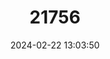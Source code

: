 ---
title: "21756"
category: "Thestor stepheni"
draft: false
date: 2024-02-22 13:03:50
languages:
  Afrikaans: ["Stephen-se-skollie"]
  English: ["Stephen's Skolly"]
---